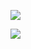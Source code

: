![](https://streak-stats.demolab.com/?user=jobe-lumni&theme=dark)

![](https://github-readme-stats-git-masterrstaa-rickstaa.vercel.app/api/top-langs?username=jobe-lumni&show_icons=true&locale=en&layout=compact&theme=dark)
